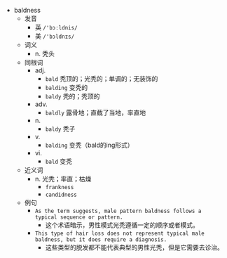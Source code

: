 - baldness
  - 发音
    - 英 `/'bɔːldnis/`
    - 美 `/'bɔldnɪs/`
  - 词义
    - n. 秃头
  - 同根词
    - adj.
      - `bald` 秃顶的；光秃的；单调的；无装饰的
      - `balding` 变秃的
      - `baldy` 秃的；秃顶的
    - adv.
      - `baldly` 露骨地；直截了当地，率直地
    - n.
      - `baldy` 秃子
    - v.
      - `balding` 变秃（bald的ing形式）
    - vi.
      - `bald` 变秃
  - 近义词
    - n. 光秃；率直；枯燥
      - `frankness`
      - `candidness`
  - 例句
    - `As the term suggests, male pattern baldness follows a typical sequence or pattern.`
      - 这个术语暗示，男性模式光秃遵循一定的顺序或者模式。
    - `This type of hair loss does not represent typical male baldness, but it does require a diagnosis.`
      - 这些类型的脱发都不能代表典型的男性光秃，但是它需要去诊治。

